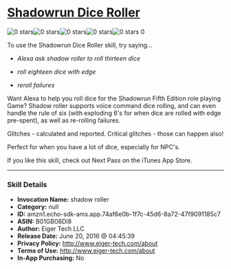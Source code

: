 # [Shadowrun Dice Roller](http://alexa.amazon.com/#skills/amzn1.echo-sdk-ams.app.74af6e0b-1f7c-45d6-8a72-47f9091185c7)
![0 stars](../../images/ic_star_border_black_18dp_1x.png)![0 stars](../../images/ic_star_border_black_18dp_1x.png)![0 stars](../../images/ic_star_border_black_18dp_1x.png)![0 stars](../../images/ic_star_border_black_18dp_1x.png)![0 stars](../../images/ic_star_border_black_18dp_1x.png) 0

To use the Shadowrun Dice Roller skill, try saying...

* *Alexa ask shadow roller to roll thirteen dice*

* *roll eighteen dice with edge*

* *reroll failures*

Want Alexa to help you roll dice for the Shadowrun Fifth Edition role playing Game? Shadow roller supports voice command dice rolling, and can even handle the rule of six (with exploding 6's for when dice are rolled with edge pre-spent), as well as re-rolling failures.

Glitches - calculated and reported. Critical glitches - those can happen also!

Perfect for when you have a lot of dice, especially for NPC's.

If you like this skill, check out Next Pass on the iTunes App Store.

***

### Skill Details

* **Invocation Name:** shadow roller
* **Category:** null
* **ID:** amzn1.echo-sdk-ams.app.74af6e0b-1f7c-45d6-8a72-47f9091185c7
* **ASIN:** B01GB08DI8
* **Author:** Eiger Tech LLC
* **Release Date:** June 20, 2016 @ 04:45:39
* **Privacy Policy:** http://www.eiger-tech.com/about
* **Terms of Use:** http://www.eiger-tech.com/about
* **In-App Purchasing:** No
